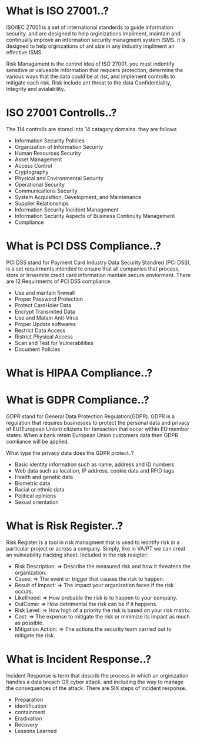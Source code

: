 
What is ISO 27001..?
=========================
ISO/IEC 27001 is a set of international standerds to guide information security. and are designed to help orginizations impliment, maintain and continually improve an information security managment system ISMS. it is designed to help orginzations of ant size in any industry impliment an effective ISMS.

Risk Managament is the centrel idea of ISO 27001. you must indentify sensitive or valueable information that requiers protection, determine the various ways that the data could be at rist, and implement controlls to mitigate each risk. Risk include ant threat to the data Confidentiality, Integrity and avialability.


ISO 27001 Controlls..?
=========================
The 114 controlls are stored into 14 catagory domains. they are follows
	
   - Information Security Policies  
   - Organization of Information Security  
   - Human Resources Security  
   - Asset Management  
   - Access Control  
   - Cryptography  
   - Physical and Environmental Security  
   - Operational Security  
   - Communications Security  
   - System Acquisition, Development, and Maintenance  
   - Supplier Relationships   
   - Information Security Incident Management   
   - Information Security Aspects of Business Continuity Management   
   - Compliance 


What is PCI DSS Compliance..?
=========================
PCI DSS stand for Payment Card Industry Data Security Standred (PCI DSS), is a set requirments intended to ensure that all companies that process, store or trnasmite credit card information mantain secure enviorment.
There are 12 Requirments of PCI DSS compliance.

   - Use and mantain firewall
   - Proper Password Protection
   - Protect CardHoler Data
   - Encrypt Transmited Data
   - Use and Matain Anti-Virus
   - Proper Update softwares
   - Restrict Data Access
   - Ristrict Physical Access
   - Scan and Test for Vulnerabilities
   - Document Policies 

What is HIPAA Compliance..?
=========================




What is GDPR Compliance..?
=========================
GDPR stand for General Data Protection Regulation(GDPR). GDPR is a regulation that requires businesses to protect the personal data and privacy of EU(European Union) citizens for tansaction that occer within EU member states.
When a bank retain European Union customers data then GDPR comliance will be applied.
	
What type the privacy data does the GDPR protect..?
		
   - Basic identity information such as name, address and ID numbers
   - Web data such as location, IP address, cookie data and RFID tags
   - Health and genetic data
   - Biometric data
   - Racial or ethnic data
   - Political opinions
   - Sexual orientation

What is Risk Register..?
=========================
Risk Register is a tool in risk managment that is used to iedntify risk in a particular project or across a company. Simply, like in VA/PT we can creat an vulneability tracking sheet. 
Included in the risk resigter:

   - Risk Description: =>
   	Describe the measured risk and how it threatens the organization.
   - Cause: =>
   	The event or trigger that causes the risk to happen.
   - Result of Impact: =>
	The impact your organization faces if the risk occurs.
   - Likelihood: =>
   	How probable the risk is to happen to your company.
   - OutCome: =>
	How detrimental the risk can be if it happens.
   - Risk Level: =>
   	How high of a priority the risk is based on your risk matrix.
   - Cost: =>
	The expense to mitigate the risk or minimize its impact as much as possible.
   - Mitigation Action: =>
	The actions the security team carried out to mitigate the risk.

What is Incident Response..?
=
Incident Response is term that describ the process in which an orginization handles a data breach OR cyber attack. and including the way to manage the consequences of the attack. 
    There are SIX steps of incident response.
   - Preparation
   - identification
   - containment
   - Eradixation
   - Recovery
   - Lessons Learned

